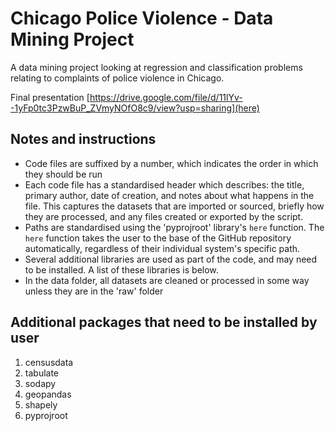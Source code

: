 # Chicago Police Violence - Data Mining Project

A data mining project looking at regression and classification problems relating to complaints of police violence in Chicago. 

Final presentation [https://drive.google.com/file/d/11lYv--1yFp0tc3PzwBuP_ZVmyNOfO8c9/view?usp=sharing](here)

## Notes and instructions
- Code files are suffixed by a number, which indicates the order in which they should be run
- Each code file has a standardised header which describes: the title, primary author, date of creation, and notes about what happens in the file. This captures the datasets that are imported or sourced, briefly how they are processed, and any files created or exported by the script.
- Paths are standardised using the 'pyprojroot' library's `here` function. The `here` function takes the user to the base of the GitHub repository automatically, regardless of their individual system's specific path.
- Several additional libraries are used as part of the code, and may need to be installed. A list of these libraries is below.
- In the data folder, all datasets are cleaned or processed in some way unless they are in the 'raw' folder

## Additional packages that need to be installed by user
1. censusdata
2. tabulate
3. sodapy
4. geopandas
5. shapely
6. pyprojroot
